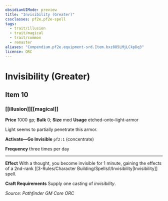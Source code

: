 ```yaml
---
obsidianUIMode: preview
title: "Invisibility (Greater)"
cssclasses: pf2e,pf2e-spell
tags:
  - trait/illusion
  - trait/magical
  - trait/common
  - remaster
aliases: "Compendium.pf2e.equipment-srd.Item.bxz885LMjLCkpDq3"
license: ORC
---
```

# Invisibility (Greater)
## Item 10
### [[illusion]][[magical]]


**Price** 1000 gp; 
**Bulk** 0; **Size** med
**Usage** etched-onto-light-armor

Light seems to partially penetrate this armor.

**Activate—Go Invisible** `pf2:1` (concentrate)

**Frequency** three times per day

* * *

**Effect** With a thought, you become invisible for 1 minute, gaining the effects of a 2nd-rank [[3-Rules/Character Building/Spells/I/Invisibility|Invisibility]] spell.

**Craft Requirements** Supply one casting of _invisibility_.

*Source: Pathfinder GM Core*
*ORC*